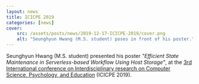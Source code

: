```yaml
---
layout: news
title: ICICPE 2019
categories: [news]
cover:
    src: /assets/posts/news/2019-12-17-ICICPE-2019/cover.png
    alt: "Seunghyun Hwang (M.S. student) poses in front of his poster."
---
```


Seunghyun Hwang (M.S. student) presented his poster _"Efficient State Maintenance in Serverless-based Workflow Using Host Storage"_, at the [3rd International conference on Interdisciplinary research on Computer Science, Psychology, and Education](http://icicpe.org/) (ICICPE 2019).
